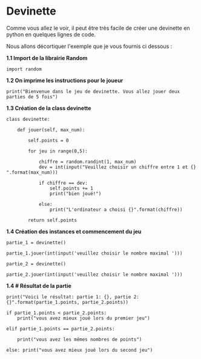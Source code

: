 # Devinette


Comme vous allez le voir, il peut être très facile de créer une devinette en python en quelques lignes de code.

Nous allons décortiquer l'exemple que je vous fournis ci dessous :

**1.1 Import de la librairie Random**

```
import random
```

**1.2 On imprime les instructions pour le joueur**

``` 
print("Bienvenue dans le jeu de devinette. Vous allez jouer deux parties de 5 fois")
```

**1.3 Création de la class devinette**

```
class devinette:

    def jouer(self, max_num):

        self.points = 0

        for jeu in range(0,5):

            chiffre = random.randint(1, max_num)
            dev = int(input("Veuillez choisir un chiffre entre 1 et {} ".format(max_num)))

            if chiffre == dev:
                self.points += 1
                print("bien joué!")

            else:
                print("L'ordinateur a choisi {}".format(chiffre))

        return self.points 
```

**1.4 Création des instances et commencement du jeu**

```
partie_1 = devinette()

partie_1.jouer(int(input('veuillez choisir le nombre maximal ')))

partie_2 = devinette()

partie_2.jouer(int(input('veuillez choisir le nombre maximal ')))

```


**1.4 # Résultat de la partie**

```
print("Voici le résultat: partie 1: {}, partie 2: {}".format(partie_1.points, partie_2.points))

if partie_1.points < partie_2.points:
    print("vous avez mieux joué lors du premier jeu")

elif partie_1.points == partie_2.points:

    print("vous avez les mêmes nombres de points")

else: print("vous avez mieux joué lors du second jeu")
```

